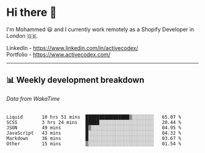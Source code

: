 # Hi there 👋

I'm Mohammed 😃 and I currently work remotely as a Shopify Developer in London 🇬🇧.

LinkedIn - https://www.linkedin.com/in/activecodex/
<br/>
Portfolio - https://www.activecodex.com/

---

## 📊 Weekly development breakdown
###### Data from WakaTime

<!--START_SECTION:waka-->

```text
Liquid       10 hrs 51 mins  ████████████████▒░░░░░░░░   65.07 %
SCSS         3 hrs 24 mins   █████░░░░░░░░░░░░░░░░░░░░   20.44 %
JSON         49 mins         █▒░░░░░░░░░░░░░░░░░░░░░░░   04.95 %
JavaScript   43 mins         █░░░░░░░░░░░░░░░░░░░░░░░░   04.32 %
Markdown     36 mins         █░░░░░░░░░░░░░░░░░░░░░░░░   03.67 %
Other        15 mins         ▒░░░░░░░░░░░░░░░░░░░░░░░░   01.54 %
```

<!--END_SECTION:waka-->
